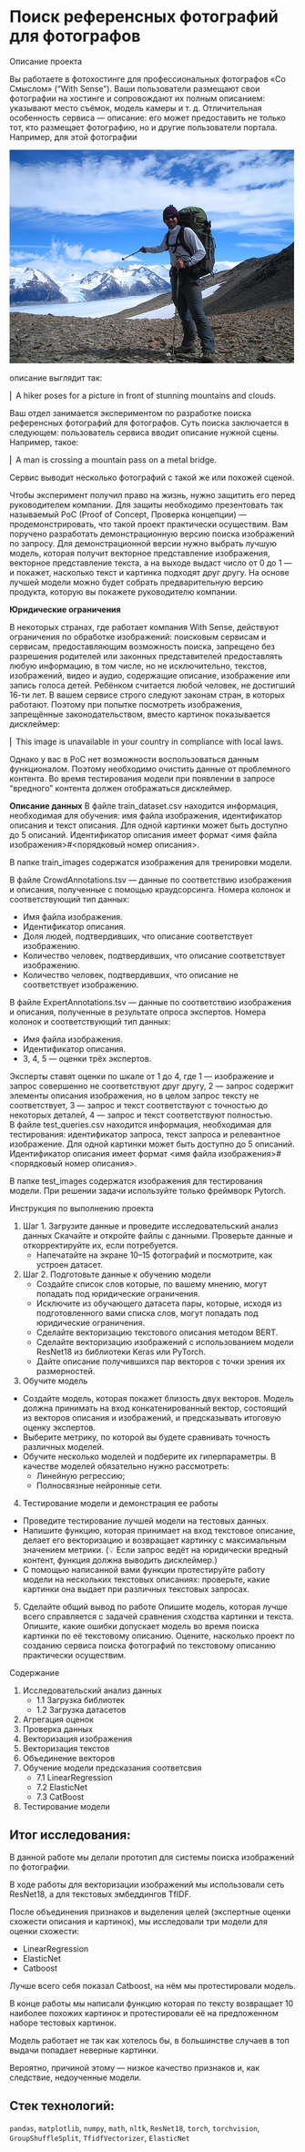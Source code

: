 # Поиск референсных фотографий для фотографов

Описание проекта

Вы работаете в фотохостинге для профессиональных фотографов «Со Смыслом» (“With Sense”). 
Ваши пользователи размещают свои фотографии на хостинге и сопровождают их полным описанием: указывают место съёмок, модель камеры и т. д. Отличительная особенность сервиса — описание: его может предоставить не только тот, кто размещает фотографию, но и другие пользователи портала. Например, для этой фотографии

![Пример фотографии](https://github.com/vadimprimakov/Yandex_practicum_DS_Plus/blob/main/20_search_photos/20_example_1.jpeg)

описание выглядит так:

⎢ A hiker poses for a picture in front of stunning mountains and clouds. 

Ваш отдел занимается экспериментом по разработке поиска референсных фотографий для фотографов. Суть поиска заключается в следующем: пользователь сервиса вводит описание нужной сцены. Например, такое:

⎢ A man is crossing a mountain pass on a metal bridge.

Сервис выводит несколько фотографий с такой же или похожей сценой.

Чтобы эксперимент получил право на жизнь, нужно защитить его перед руководителем компании. Для защиты необходимо презентовать так называемый PoC (Proof of Concept, Проверка концепции) — продемонстрировать, что такой проект практически осуществим. Вам поручено разработать демонстрационную версию поиска изображений по запросу.
Для демонстрационной версии нужно выбрать лучшую  модель, которая получит векторное представление изображения, векторное представление текста, а на выходе выдаст число от 0 до 1 — и покажет, насколько текст и картинка подходят друг другу. 
На основе лучшей модели можно будет собрать предварительную версию продукта, которую вы покажете руководителю компании.

**Юридические ограничения**

В некоторых странах, где работает компания With Sense, действуют ограничения по обработке изображений: поисковым сервисам и сервисам, предоставляющим возможность поиска, запрещено без разрешения родителей или законных представителей предоставлять любую информацию, в том числе, но не исключительно, текстов, изображений, видео и аудио, содержащие описание, изображение или запись голоса детей. Ребёнком считается любой человек, не достигший 16-ти лет.
В вашем сервисе строго следуют законам стран, в которых работают. Поэтому при попытке посмотреть изображения, запрещённые законодательством, вместо картинок показывается дисклеймер:

⎢ This image is unavailable in your country in compliance with local laws.

Однако у вас в PoC нет возможности воспользоваться данным функционалом. Поэтому необходимо очистить данные от проблемного контента. Во время тестирования модели при появлении в запросе “вредного” контента должен отображаться дисклеймер. 

**Описание данных**
В файле train_dataset.csv находится информация, необходимая для обучения: имя файла изображения, идентификатор описания и текст описания. Для одной картинки может быть доступно до 5 описаний. Идентификатор описания имеет формат <имя файла изображения>#<порядковый номер описания>.

В папке train_images содержатся изображения для тренировки модели.

В файле CrowdAnnotations.tsv  — данные по соответствию изображения и описания, полученные с помощью краудсорсинга. Номера колонок и соответствующий тип данных:
- Имя файла изображения.
- Идентификатор описания.
- Доля людей, подтвердивших, что описание соответствует изображению.
- Количество человек, подтвердивших, что описание соответствует изображению.
- Количество человек, подтвердивших, что описание не соответствует изображению.

В файле ExpertAnnotations.tsv  — данные по соответствию изображения и описания, полученные в результате опроса экспертов. Номера колонок и соответствующий тип данных:
- Имя файла изображения.
- Идентификатор описания.
- 3, 4, 5 — оценки трёх экспертов. 

Эксперты ставят оценки по шкале от 1 до 4, где 1 — изображение и запрос совершенно не соответствуют друг другу, 2 — запрос содержит элементы описания изображения, но в целом запрос тексту не соответствует, 3 — запрос и текст соответствуют с точностью до некоторых деталей, 4 — запрос и текст соответствуют полностью.      
В файле test_queries.csv находится информация, необходимая для тестирования: идентификатор запроса, текст запроса и релевантное изображение. Для одной картинки может быть доступно до 5 описаний. Идентификатор описания имеет формат <имя файла изображения>#<порядковый номер описания>.

В папке test_images содержатся изображения для тестирования модели.
При решении задачи используйте только фреймворк Pytorch.

Инструкция по выполнению проекта

1. Шаг 1. Загрузите данные и проведите исследовательский анализ данных
Скачайте и откройте файлы с данными. Проверьте данные и откорректируйте их, если потребуется.
    - Напечатайте на экране 10–15 фотографий и посмотрите, как устроен датасет.
2. Шаг 2. Подготовьте данные к обучению модели
    - Создайте список слов которые, по вашему мнению, могут попадать под юридические ограничения.
    - Исключите из обучающего датасета пары, которые, исходя из подготовленного вами списка слов, могут попадать под юридические ограничения.
    - Сделайте векторизацию текстового описания методом BERT.
    - Сделайте векторизацию изображений с использованием модели ResNet18 из библиотеки Keras или PyTorch.
    - Дайте описание получившихся пар векторов с точки зрения их размерностей.
3. Обучите модель
- Создайте модель, которая покажет близость двух векторов. Модель должна принимать на вход конкатенированный вектор, состоящий из векторов описания и изображений, и предсказывать итоговую оценку экспертов.
- Выберите метрику, по которой вы будете сравнивать точность различных моделей.
- Обучите несколько моделей и подберите их гиперпараметры. В качестве моделей обязательно нужно рассмотреть:
    - Линейную регрессию;
    - Полносвязные нейронные сети.
4. Тестирование модели и демонстрация ее работы
- Проведите тестирование лучшей модели на тестовых данных.
- Напишите функцию, которая принимает на вход текстовое описание, делает его векторизацию и возвращает картинку с максимальным значением метрики.
(💡 Если запрос ведёт на юридически вредный контент, функция должна выводить дисклеймер.)
- С помощью написанной вами функции протестируйте работу модели на нескольких текстовых описаниях: проверьте, какие картинки она выдает при различных текстовых запросах.
5. Сделайте общий вывод по работе
Опишите модель, которая лучше всего справляется с задачей сравнения сходства картинки и текста. Опишите, какие ошибки допускает модель во время поиска картинки по её текстовому описанию. Оцените, насколько проект по созданию сервиса поиска фотографий по текстовому описанию практически осуществим.    


Содержание

1.  Исследовательский анализ данных
    - 1.1  Загрузка библиотек
    - 1.2  Загрузка датасетов
2.  Агрегация оценок
3.  Проверка данных
4.  Векторизация изображения
5.  Векторизация текстов
6.  Объединение векторов
7.  Обучение модели предсказания соответсвия
    - 7.1  LinearRegression
    - 7.2  ElasticNet
    - 7.3  CatBoost
8.  Тестирование модели


## Итог исследования:

В данной работе мы делали прототип для системы поиска изображений по фотографии.

В ходе работы для векторизации изображений мы использовали сеть ResNet18, а для текстовых эмбеддингов TfIDF.

После объединения признаков и выделения целей (экспертные оценки схожести описания и картинок), мы исследовали три модели для оценки схожести:

   * LinearRegression
   * ElasticNet
   * Catboost

Лучше всего себя показал Catboost, на нём мы протестировали модель.

В конце работы мы написали функцию которая по тексту возвращает 10 наиболее похожих картинок и протестировали её на предложенном наборе тестовых картинок.

Модель работает не так как хотелось бы, в большинстве случаев в топ выдачи попадает неверные картинки. 

Вероятно, причиной этому — низкое качество признаков и, как следствие, недоученные модели.

## Стек технологий:

`pandas`, `matplotlib`, `numpy`, `math`, `nltk`, `ResNet18`, `torch`, `torchvision`, `GroupShuffleSplit`, `TfidfVectorizer`, `ElasticNet`
   

